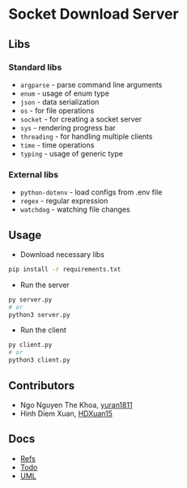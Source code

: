 # Socket Download Server

## Libs

### Standard libs

- `argparse` - parse command line arguments
- `enum` - usage of enum type
- `json` - data serialization
- `os` - for file operations
- `socket` - for creating a socket server
- `sys` - rendering progress bar
- `threading` - for handling multiple clients
- `time` - time operations
- `typing` - usage of generic type

### External libs

- `python-dotenv` - load configs from .env file
- `regex` - regular expression
- `watchdog` - watching file changes

## Usage

- Download necessary libs

```bash
pip install -r requirements.txt
```

- Run the server

```bash
py server.py
# or
python3 server.py
```

- Run the client

```bash
py client.py
# or
python3 client.py
```

## Contributors

- Ngo Nguyen The Khoa, [yuran1811](https://github.com/yuran1811)
- Hinh Diem Xuan, [HDXuan15](https://github.com/HDXuan15)

## Docs

- [Refs](./md/refs.md)
- [Todo](./md/todo.md)
- [UML](../diagrams.mdj)
